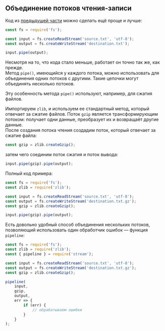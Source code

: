 ## Объединение потоков чтения-записи
Код из [предыдущей части](stream-writable.md) можно сделать ещё проще и лучше:  
```js
const fs = require('fs');

const input = fs.createReadStream('source.txt', 'utf-8');
const output = fs.createWriteStream('destination.txt');

input.pipe(output);
```
Несмотря на то, что кода стало меньше, работает он точно так же, как прежде.  
Метод `pipe()`, имеющийся у каждого потока, можно использовать для объединения одних потоков с другими. Такие цепочки могут объединять несколько потоков.
  
Эту особенность метода `pipe()` используют, например, для сжатия файлов.

Импортируем `zlib`, и используем ее стандартный метод, который отвечает за сжатие файлов. Поток `gzip` является трансформирующим потоком: получает одни данные, преобразует их и возвращаёт другие данные.  
После создания потока чтения создадим поток, который отвечает за сжатие файла:
```js
const gzip = zlib.createGzip();
```
затем чего соединим поток сжатия и поток вывода:
```js
input.pipe(gzip).pipe(output);
```
Полный код примера:
```js
const fs = require('fs');
const zlib = require('zlib');

const input = fs.createReadStream('source.txt', 'utf-8');
const output = fs.createWriteStream('destination.txt.gz');
const gzip = zlib.createGzip();

input.pipe(gzip).pipe(output);
```
Есть довольно удобный способ объединения нескольких потоков, позволяющий использовать один обработчик ошибок — функция `pipeline`:
```js
const fs = require('fs');
const zlib = require('zlib');
const { pipeline } = require('stream');

const input = fs.createReadStream('source.txt', 'utf-8');
const output = fs.createWriteStream('destination.txt.gz');
const gzip = zlib.createGzip();

pipeline(
    input,
    gzip,
    output,
    err => {
        if (err) {
            // обрабатываем ошибки
        }
    }
);
```